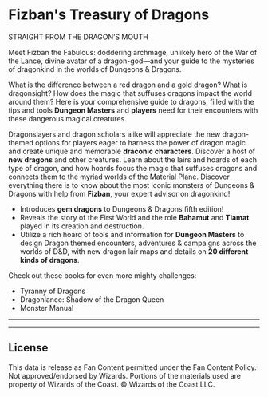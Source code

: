 # Fizban's Treasury of Dragons

STRAIGHT FROM THE DRAGON’S MOUTH

Meet Fizban the Fabulous: doddering archmage, unlikely hero of the War of the Lance, divine avatar of a dragon-god—and your guide to the mysteries of dragonkind in the worlds of Dungeons & Dragons.

What is the difference between a red dragon and a gold dragon? What is dragonsight? How does the magic that suffuses dragons impact the world around them? Here is your comprehensive guide to dragons, filled with the tips and tools **Dungeon Masters** and **players** need for their encounters with these dangerous magical creatures.

Dragonslayers and dragon scholars alike will appreciate the new dragon-themed options for players eager to harness the power of dragon magic and create unique and memorable **draconic characters**. Discover a host of **new dragons** and other creatures. Learn about the lairs and hoards of each type of dragon, and how hoards focus the magic that suffuses dragons and connects them to the myriad worlds of the Material Plane. Discover everything there is to know about the most iconic monsters of Dungeons & Dragons with help from **Fizban**, your expert advisor on dragonkind!

* Introduces **gem dragons** to Dungeons & Dragons fifth edition!
* Reveals the story of the First World and the role **Bahamut** and **Tiamat** played in its creation and destruction.
* Utilize a rich hoard of tools and information for **Dungeon Masters** to design Dragon themed encounters, adventures & campaigns across the worlds of D&D, with new dragon lair maps and details on **20 different kinds of dragons**.

Check out these books for even more mighty challenges:

* Tyranny of Dragons
* Dragonlance: Shadow of the Dragon Queen
* Monster Manual

---

---

## License

This data is release as Fan Content permitted under the Fan Content Policy. Not approved/endorsed by Wizards. Portions of the materials used are property of Wizards of the Coast. © Wizards of the Coast LLC.
